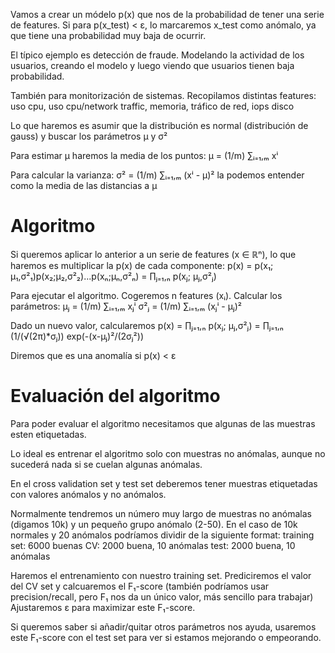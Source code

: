 Vamos a crear un módelo p(x) que nos de la probabilidad de tener una serie de features.
Si para p(x_test) < ε, lo marcaremos x_test como anómalo, ya que tiene una probabilidad muy baja de ocurrir.

El típico ejemplo es detección de fraude. Modelando la actividad de los usuarios, creando el modelo y luego viendo que usuarios tienen baja probabilidad.

También para monitorización de sistemas.
Recopilamos distintas features: uso cpu, uso cpu/network traffic, memoria, tráfico de red, iops disco

Lo que haremos es asumir que la distribución es normal (distribución de gauss) y buscar los parámetros μ y σ²

Para estimar μ haremos la media de los puntos:
μ = (1/m) ∑ᵢ₌₁,ₘ xⁱ

Para calcular la varianza:
σ² = (1/m) ∑ᵢ₌₁,ₘ (xⁱ - μ)²
  la podemos entender como la media de las distancias a μ



# Algoritmo
Si queremos aplicar lo anterior a un serie de features (x ∈ ℝⁿ), lo que haremos es multiplicar la p(x) de cada componente:
p(x) = p(x₁; μ₁,σ²₁)p(x₂;μ₂,σ²₂)...p(xₙ;μₙ,σ²ₙ) = ∏ⱼ₌₁,ₙ p(xⱼ; μⱼ,σ²ⱼ)


Para ejecutar el algoritmo.
Cogeremos n features (xᵢ).
Calcular los parámetros:
μⱼ = (1/m) ∑ᵢ₌₁,ₘ xⱼⁱ
σ²ⱼ = (1/m) ∑ᵢ₌₁,ₘ (xⱼⁱ - μⱼ)²

Dado un nuevo valor, calcularemos p(x) = ∏ⱼ₌₁,ₙ p(xⱼ; μⱼ,σ²ⱼ) = ∏ⱼ₌₁,ₙ (1/(√(2π)*σⱼ)) exp(-(x-μⱼ)²/(2σⱼ²))

Diremos que es una anomalía si p(x) < ε



# Evaluación del algoritmo
Para poder evaluar el algoritmo necesitamos que algunas de las muestras esten etiquetadas.


Lo ideal es entrenar el algoritmo solo con muestras no anómalas, aunque no sucederá nada si se cuelan algunas anómalas.

En el cross validation set y test set deberemos tener muestras etiquetadas con valores anómalos y no anómalos.

Normalmente tendremos un número muy largo de muestras no anómalas (digamos 10k) y un pequeño grupo anómalo (2-50).
En el caso de 10k normales y 20 anómalos podríamos dividir de la siguiente format:
  training set: 6000 buenas
  CV: 2000 buena, 10 anómalas
  test: 2000 buena, 10 anómalas

Haremos el entrenamiento con nuestro training set.
Prediciremos el valor del CV set y calcuaremos el F₁-score (también podríamos usar precision/recall, pero F₁ nos da un único valor, más sencillo para trabajar)
Ajustaremos ε para maximizar este F₁-score.

Si queremos saber si añadir/quitar otros parámetros nos ayuda, usaremos este F₁-score con el test set para ver si estamos mejorando o empeorando.
